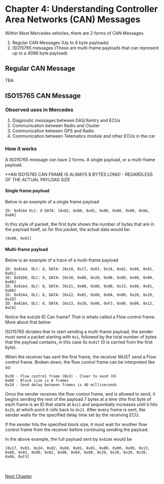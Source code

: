# Chapter 4: Understanding Controller Area Networks (CAN) Messages

Within Most Mercedes vehicles, there are 2 forms of CAN Messages
1. Regular CAN Messages (Up to 8 byte payloads)
2. ISO15765 messages (These are multi-frame payloads that can represent up to a 4096 byte payload).


## Regular CAN Message
TBA

## ISO15765 CAN Message

### Observed uses in Mercedes
1. Diagnostic messages between DAS/Xentry and ECUs
2. Communication between Radio and Cluster
3. Communication between GPS and Radio
4. Communication between Telematics module and other ECUs in the car


### How it works

A ISO15765 message can have 2 forms. A single payload, or a multi-frame payload.

**AN ISO15765 CAN FRAME IS ALWAYS 8 BYTES LONG! - REGARDLESS OF THE ACTUAL PAYLOAD SIZE

#### Single frame payload
Below is an example of a single frame payload
```
ID: 0x01A4 DLC: 8 DATA: [0x02, 0x00, 0x01, 0x00, 0x00, 0x00, 0x0A, 0x0A]
```
In this style of packet, the first byte shows the number of bytes that are in the payload itself, so for this packet, the actual data would be:
```
[0x00, 0x01]
```

#### Multi-frame payload
Below is an example of a trace of a multi-frame payload
```
ID: 0x01A4, DLC: 8, DATA: [0x10, 0x17, 0x03, 0x24, 0x02, 0x60, 0x01, 0x01]
ID: 0x01D0, DLC: 8, DATA: [0x30, 0x08, 0x28, 0x00, 0x00, 0x00, 0x00, 0x00]
ID: 0x01A4, DLC: 8, DATA: [0x21, 0x00, 0x00, 0x00, 0x13, 0x00, 0x01, 0x00]
ID: 0x01A4, DLC: 8, DATA: [0x22, 0x02, 0x00, 0x04, 0x00, 0x20, 0x20, 0x20]
ID: 0x01A4, DLC: 8, DATA: [0x23, 0x20, 0x00, 0xF3, 0x00, 0x00, 0x12, 0xC0]
```
Notice the `0x01D0` ID Can frame? That is whats called a Flow control frame. More about that below

ISO15765 dictates that to start sending a multi-frame payload, the sender must send a packet starting with `0x1`, followed by the total number of bytes that the payload contains, in this case its `0x017` (0 is carried from the first byte).

When the receiver has sent the first frame, the receiver MUST send a Flow control frame. Broken down, the flow control frame can be interpreted like so:
```
0x30 - Flow control frame (0x3) - Clear to send (0)
0x08 - Block size is 8 frames
0x28 - Send delay between frames is 40 milliseconds
```

Once the sender receives the flow control frame, and is allowed to send, it begins sending the rest of the payload 7 bytes at a time (the first byte of each frame is an ID that starts at `0x21` and sequentially increases until it hits `0x29`, at which point it rolls back to `0x21`. After every frame is sent, the sender waits for the specified delay time set by the receiving ECU.

If the sender hits the specified block size, it must wait for another flow control frame from the receiver before continuing sending the payload.

In the above example, the full payload sent by `0x01A4` would be
```
[0x17, 0x03, 0x24, 0x02, 0x60, 0x01, 0x01, 0x00, 0x00, 0x00, 0x13, 0x00, 0x01, 0x00, 0x02, 0x00, 0x04, 0x00, 0x20, 0x20, 0x20, 0x20, 0x00, 0xF3]
```
<br><br>
[Next Chapter](Chapter%205%20Understanding%20Mercedes-Benz%20Signal%20Acquisition%20Modules%20(SAM).md)

